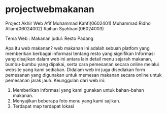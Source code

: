 # projectwebmakanan
Project Akhir Web
Afif Muhammad Kahfi(0602401)
Muhammad Ridho Allam(06024002)
Raihan Syahbani(06024003)

Tema Web : Makanan judul: Resto Padang

Apa itu web makanan? web makanan ini adalah sebuah platfom yang memberikan berbagai informasi tentang resto yang signifikan Informasi yang disajikan dalam web ini antara lain 
detail menu sejarah makanan, bumbu-bumbu yang dipakai, serta cara pemesanan secara online melalui website yang kami sediakan. Didalam web ini juga disediakan form pemesanan yang digunakan untuk memesan makanan secara online untuk pemesanan jarak jauh.
Keunggulan dari web ini:
  1. Memberikan informasi yang kami gunakan untuk bahan-bahan makanan.
  2. Menyajikan beberapa foto menu yang kami sajikan.
  3. Terdapat map terdapat lokasi 

